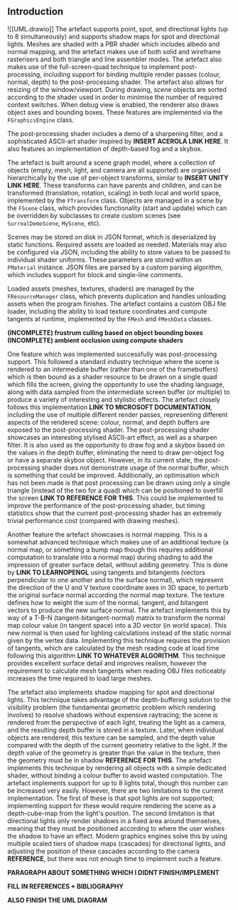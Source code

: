 ## Introduction

![[UML.drawio]]
The artefact supports point, spot, and directional lights (up to 8 simultaneously) and supports shadow maps for spot and directional lights. Meshes are shaded with a PBR shader which includes albedo and normal mapping, and the artefact makes use of both solid and wireframe rasterisers and both triangle and line assembler modes. The artefact also makes use of the full-screen-quad technique to implement post-processing, including support for binding multiple render passes (colour, normal, depth) to the post-processing shader. The artefact also allows for resizing of the window/viewport. During drawing, scene objects are sorted according to the shader used in order to minimise the number of required context switches. When debug view is enabled, the renderer also draws object axes and bounding boxes. These features are implemented via the `FGraphicsEngine` class.

The post-processing shader includes a demo of a sharpening filter, and a sophisticated ASCII-art shader inspired by **INSERT ACEROLA LINK HERE**. It also features an implementation of depth-based fog and a skybox.

The artefact is built around a scene graph model, where a collection of objects (empty, mesh, light, and camera are all supported) are organised hierarchically by the use of per-object transforms, similar to **INSERT UNITY LINK HERE**. These transforms can have parents and children, and can be transformed (translation, rotation, scaling) in both local and world space, implemented by the `FTransform` class. Objects are managed in a scene by the `FScene` class, which provides functionality (start and update) which can be overridden by subclasses to create custom scenes (see `SurrealDemoScene`, `MyScene`, etc).

Scenes may be stored on disk in JSON format, which is deserialized by static functions. Required assets are loaded as needed. Materials may also be configured via JSON, including the ability to store values to be passed to individual shader uniforms. These parameters are stored within an `FMaterial` instance. JSON files are parsed by a custom parsing algorithm, which includes support for block and single-line comments.

Loaded assets (meshes, textures, shaders) are managed by the `FResourceManager` class, which prevents duplication and handles unloading assets when the program finishes. The artefact contains a custom OBJ file loader, including the ability to load texture coordinates and compute tangents at runtime, implemented by the `FMesh` and `FMeshData` classes.

**(INCOMPLETE) frustrum culling based on object bounding boxes**
**(INCOMPLETE) ambient occlusion using compute shaders**

One feature which was implemented successfully was post-processing support. This followed a standard industry technique where the scene is rendered to an intermediate buffer (rather than one of the framebuffers) which is then bound as a shader resource to be drawn on a single quad which fills the screen, giving the opportunity to use the shading language, along with data sampled from the intermediate screen buffer (or multiple) to produce a variety of interesting and stylistic effects. The artefact closely follows this implementation **LINK TO MICROSOFT DOCUMENTATION**, including the use of multiple different render passes, representing different aspects of the rendered scene: colour, normal, and depth buffers are exposed to the post-processing shader. The post-processing shader showcases an interesting stylised ASCII-art effect, as well as a sharpen filter. It is also used as the opportunity to draw fog and a skybox based on the values in the depth buffer, eliminating the need to draw per-object fog or have a separate skybox object. However, in its current state, the post-processing shader does not demonstrate usage of the normal buffer, which is something that could be improved. Additionally, an optimisation which has not been made is that post processing can be drawn using only a single triangle (instead of the two for a quad) which can be positioned to overfill the screen **LINK TO REFERENCE FOR THIS**. This could be implemented to improve the performance of the post-processing shader, but timing statistics show that the current post-processing shader has an extremely trivial performance cost (compared with drawing meshes).

Another feature the artefact showcases is normal mapping. This is a somewhat advanced technique which makes use of an additional texture (a normal map, or something a bump map though this requires additional computation to translate into a normal map) during shading to add the impression of greater surface detail, without adding geometry. This is done by **LINK TO LEARNOPENGL** using tangents and bitangents (vectors perpendicular to one another and to the surface normal), which represent the direction of the U and V texture coordinate axes in 3D space, to perturb the original surface normal according the normal map texture. The texture defines how to weight the sum of the normal, tangent, and bitangent vectors to produce the new surface normal. The artefact implements this by way of a T-B-N (tangent-bitangent-normal) matrix to transform the normal map colour value (in tangent space) into a 3D vector (in world space). This new normal is then used for lighting calculations instead of the static normal given by the vertex data. Implementing this technique requires the provision of tangents, which are calculated by the mesh reading code at load time following this algorithm **LINK TO WHATEVER ALGORITHM**. This technique provides excellent surface detail and improves realism, however the requirement to calculate mesh tangents when reading OBJ files noticeably increases the time required to load large meshes.

The artefact also implements shadow mapping for spot and directional lights. This technique takes advantage of the depth-buffering solution to the visibility problem (the fundamental geometric problem which rendering involves) to resolve shadows without expensive raytracing; the scene is rendered from the perspective of each light, treating the light as a camera, and the resulting depth buffer is stored in a texture. Later, when individual objects are rendered, this texture can be sampled, and the depth value compared with the depth of the current geometry relative to the light. If the depth value of the geometry is greater than the value in the texture, then the geometry must be in shadow **REFERENCE FOR THIS**. The artefact implements this technique by rendering all objects with a simple dedicated shader, without binding a colour buffer to avoid wasted computation. The artefact implements support for up to 8 lights total, though this number can be increased very easily. However, there are two limitations to the current implementation. The first of these is that spot lights are not supported; implementing support for these would require rendering the scene as a depth-cube-map from the light's position. The second limitation is that directional lights only render shadows in a fixed area around themselves, meaning that they must be positioned according to where the user wishes the shadow to have an effect. Modern graphics engines solve this by using multiple scaled tiers of shadow maps (cascades) for directional lights, and adjusting the position of these cascades according to the camera **REFERENCE**, but there was not enough time to implement such a feature.

**PARAGRAPH ABOUT SOMETHING WHICH I DIDNT FINISH/IMPLEMENT**

**FILL IN REFERENCES + BIBLIOGRAPHY**

**ALSO FINISH THE UML DIAGRAM**